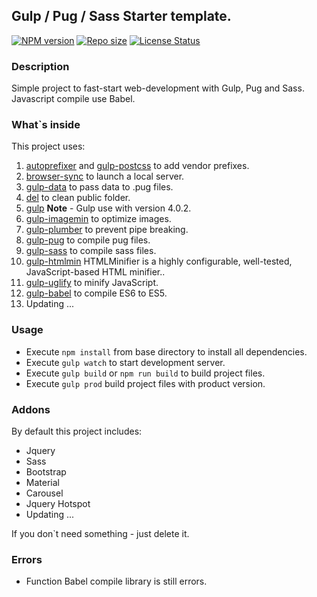 ## Gulp / Pug / Sass Starter template.

[![NPM version](https://img.shields.io/github/package-json/v/mytotoro93/pug-packed?style=flat-square)](https://github.com/mytotoro93/pug-packed)
[![Repo size](https://img.shields.io/github/repo-size/mytotoro93/pug-packed?style=flat-square)](https://github.com/mytotoro93/pug-packed)
[![License Status](https://img.shields.io/github/license/mytotoro93/pug-packed?style=flat-square)](https://github.com/mytotoro93/pug-packed)

### Description

Simple project to fast-start web-development with Gulp, Pug and Sass.
Javascript compile use Babel.

### What`s inside
This project uses:
1. [autoprefixer](https://github.com/postcss/autoprefixer) and [gulp-postcss](https://github.com/postcss/gulp-postcss) to add vendor prefixes.
2. [browser-sync](https://github.com/browsersync/browser-sync) to launch a local server.
3. [gulp-data](https://github.com/colynb/gulp-data) to pass data to .pug files.
4. [del](https://github.com/sindresorhus/del) to clean public folder.
5. [gulp]() **Note** - Gulp use with version 4.0.2.
6. [gulp-imagemin](https://github.com/sindresorhus/gulp-imagemin) to optimize images.
7. [gulp-plumber](https://github.com/floatdrop/gulp-plumber) to prevent pipe breaking.
8. [gulp-pug](https://github.com/jamen/gulp-pug) to compile pug files.
9. [gulp-sass](https://github.com/dlmanning/gulp-sass) to compile sass files.
10. [gulp-htmlmin](https://github.com/jonschlinkert/gulp-htmlmin) HTMLMinifier is a highly configurable, well-tested, JavaScript-based HTML minifier..
11. [gulp-uglify](https://github.com/terinjokes/gulp-uglify/) to minify JavaScript.
12. [gulp-babel](https://github.com/babel/gulp-babel) to compile ES6 to ES5.
13. Updating ...

### Usage
- Execute `npm install` from base directory to install all dependencies.
- Execute `gulp watch` to start development server.
- Execute `gulp build` or `npm run build` to build project files.
- Execute `gulp prod` build project files with product version.

### Addons 

By default this project includes:

- Jquery
- Sass
- Bootstrap
- Material
- Carousel
- Jquery Hotspot
- Updating ...

If you don`t need something - just delete it.

### Errors
- Function Babel compile library is still errors. 